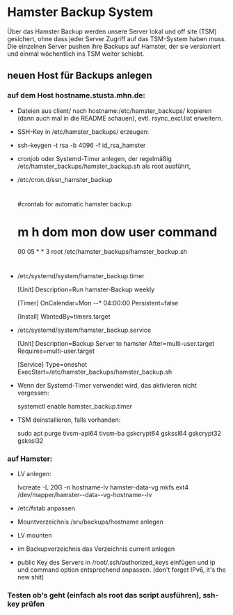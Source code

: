 Hamster Backup System
=====================

Über das Hamster Backup werden unsere Server lokal und off site (TSM) gesichert, ohne dass jeder Server Zugriff auf das TSM-System haben muss.  
Die einzelnen Server pushen ihre Backups auf Hamster, der sie versioniert und einmal wöchentlich ins TSM weiter schiebt.

neuen Host für Backups anlegen
------------------------------

### auf dem Host hostname.stusta.mhn.de:

* Dateien aus client/ nach hostname:/etc/hamster_backups/ kopieren (dann auch mal in die README schauen), evtl. rsync_excl.list erweitern.
* SSH-Key in /etc/hamster_backups/ erzeugen:
* ssh-keygen -t rsa -b 4096 -f id_rsa_hamster
* cronjob oder Systemd-Timer  anlegen, der regelmäßig /etc/hamster_backups/hamster_backup.sh als root ausführt, 
* /etc/cron.d/ssn_hamster_backup

	#
	#crontab for automatic hamster backup
	#
	
	# m  h   dom mon dow   user     command
	00 05    *   *   3    root     /etc/hamster_backups/hamster_backup.sh
	#

* /etc/systemd/system/hamster_backup.timer

	[Unit]
	Description=Run hamster-Backup weekly
	
	[Timer]
	OnCalendar=Mon *-*-* 04:00:00
	Persistent=false
	
	[Install]
	WantedBy=timers.target

* /etc/systemd/system/hamster_backup.service

	[Unit]
	Description=Backup Server to hamster
	After=multi-user.target
	Requires=multi-user.target
	
	[Service]
	Type=oneshot
	ExecStart=/etc/hamster_backups/hamster_backup.sh

* Wenn der Systemd-Timer verwendet wird, das aktivieren nicht vergessen:

	systemctl enable hamster_backup.timer

* TSM deinstallieren, falls vorhanden:
	
	sudo apt purge tivsm-api64 tivsm-ba gskcrypt64 gskssl64 gskcrypt32 gskssl32

### auf Hamster:

* LV anlegen:

	lvcreate -L 20G -n hostname-lv hamster-data-vg
	mkfs.ext4 /dev/mapper/hamster--data--vg-hostname--lv

* /etc/fstab anpassen
* Mountverzeichnis /srv/backups/hostname anlegen
* LV mounten 
* im Backupverzeichnis das Verzeichnis current anlegen
* public Key des Servers in /root/.ssh/authorized_keys einfügen und ip und command option entsprechend anpassen. (don't forget IPv6, it's the new shit)

### Testen ob's geht (einfach als root das script ausführen), ssh-key prüfen 
